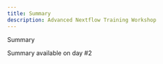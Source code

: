 ```yaml
---
title: Summary
description: Advanced Nextflow Training Workshop
---
```


Summary

Summary available on day #2
